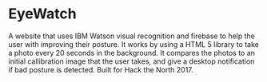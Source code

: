 # EyeWatch
A website that uses IBM Watson visual recognition and firebase to help the user with improving their posture. It works by using a HTML 5 library to take a photo every 20 seconds in the background. It compares the photos to an initial callibration image that the user takes, and give a desktop notification if bad posture is detected. Built for Hack the North 2017. 
